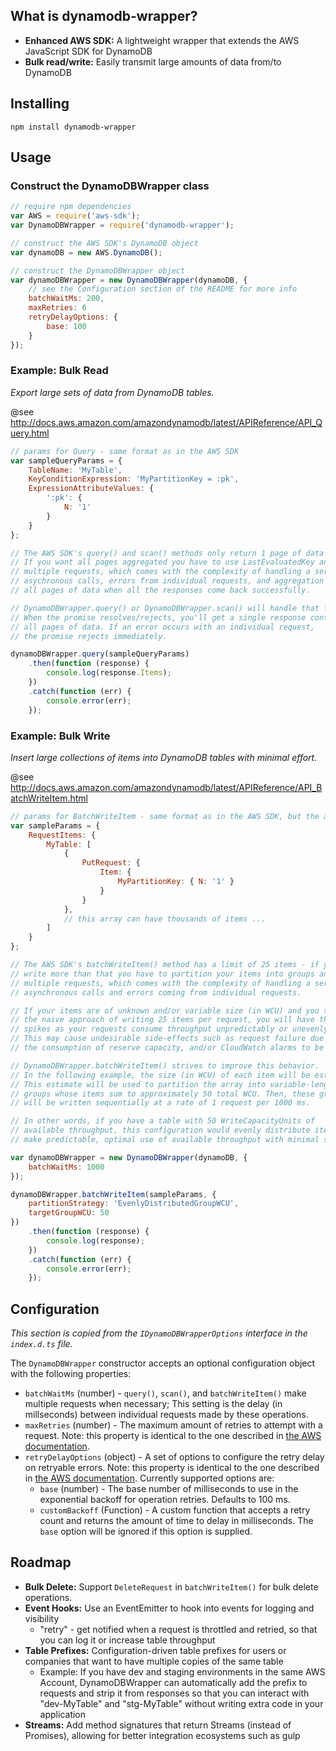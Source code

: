 ## What is dynamodb-wrapper?

- **Enhanced AWS SDK:** A lightweight wrapper that extends the AWS JavaScript SDK for DynamoDB
- **Bulk read/write:** Easily transmit large amounts of data from/to DynamoDB

## Installing

```
npm install dynamodb-wrapper
```

## Usage

### Construct the DynamoDBWrapper class

```js
// require npm dependencies
var AWS = require('aws-sdk');
var DynamoDBWrapper = require('dynamodb-wrapper');

// construct the AWS SDK's DynamoDB object
var dynamoDB = new AWS.DynamoDB();

// construct the DynamoDBWrapper object
var dynamoDBWrapper = new DynamoDBWrapper(dynamoDB, {
    // see the Configuration section of the README for more info
    batchWaitMs: 200,
    maxRetries: 6
    retryDelayOptions: {
        base: 100
    }
});
```

### Example: Bulk Read

*Export large sets of data from DynamoDB tables.*

@see http://docs.aws.amazon.com/amazondynamodb/latest/APIReference/API_Query.html

```js
// params for Query - same format as in the AWS SDK
var sampleQueryParams = {
    TableName: 'MyTable',
    KeyConditionExpression: 'MyPartitionKey = :pk',
    ExpressionAttributeValues: {
        ':pk': {
            N: '1'
        }
    }
};

// The AWS SDK's query() and scan() methods only return 1 page of data at a time.
// If you want all pages aggregated you have to use LastEvaluatedKey and make
// multiple requests, which comes with the complexity of handling a series of
// asychronous calls, errors from individual requests, and aggregation of
// all pages of data when all the responses come back successfully.

// DynamoDBWrapper.query() or DynamoDBWrapper.scan() will handle that for you.
// When the promise resolves/rejects, you'll get a single response containing
// all pages of data. If an error occurs with an individual request,
// the promise rejects immediately.

dynamoDBWrapper.query(sampleQueryParams)
    .then(function (response) {
        console.log(response.Items);
    })
    .catch(function (err) {
        console.error(err);
    });
```

### Example: Bulk Write

*Insert large collections of items into DynamoDB tables with minimal effort.*

@see http://docs.aws.amazon.com/amazondynamodb/latest/APIReference/API_BatchWriteItem.html

```js
// params for BatchWriteItem - same format as in the AWS SDK, but the array can be larger than 25 items
var sampleParams = {
    RequestItems: {
        MyTable: [
            {
                PutRequest: {
                    Item: {
                        MyPartitionKey: { N: '1' }
                    }
                }
            },
            // this array can have thousands of items ...
        ]
    }
};

// The AWS SDK's batchWriteItem() method has a limit of 25 items - if you want to
// write more than that you have to partition your items into groups and make
// multiple requests, which comes with the complexity of handling a series of
// asynchronous calls and errors coming from individual requests.

// If your items are of unknown and/or variable size (in WCU) and you take
// the naive approach of writing 25 items per request, you will have throughput
// spikes as your requests consume throughput unpredictably or unevenly.
// This may cause undesirable side-effects such as request failure due to throttling,
// the consumption of reserve capacity, and/or CloudWatch alarms to be triggered.

// DynamoDBWrapper.batchWriteItem() strives to improve this behavior.
// In the following example, the size (in WCU) of each item will be estimated.
// This estimate will be used to partition the array into variable-length
// groups whose items sum to approximately 50 total WCU. Then, these groups
// will be written sequentially at a rate of 1 request per 1000 ms.

// In other words, if you have a table with 50 WriteCapacityUnits of
// available throughput, this configuration would evenly distribute items to
// make predictable, optimal use of available throughput with minimal spikes.

var dynamoDBWrapper = new DynamoDBWrapper(dynamoDB, {
    batchWaitMs: 1000
});

dynamoDBWrapper.batchWriteItem(sampleParams, {
    partitionStrategy: 'EvenlyDistributedGroupWCU',
    targetGroupWCU: 50
})
    .then(function (response) {
        console.log(response);
    })
    .catch(function (err) {
        console.error(err);
    });
```

## Configuration

*This section is copied from the `IDynamoDBWrapperOptions` interface in the `index.d.ts` file.*

The `DynamoDBWrapper` constructor accepts an optional configuration object with the following properties:
- `batchWaitMs` (number) - `query()`, `scan()`, and `batchWriteItem()` make multiple requests when necessary; This setting is the delay (in millseconds) between individual requests made by these operations.
- `maxRetries` (number) - The maximum amount of retries to attempt with a request. Note: this property is identical to the one described in [the AWS documentation](http://docs.aws.amazon.com/AWSJavaScriptSDK/latest/AWS/DynamoDB.html#constructor-property).
- `retryDelayOptions` (object) - A set of options to configure the retry delay on retryable errors. Note: this property is identical to the one described in [the AWS documentation](http://docs.aws.amazon.com/AWSJavaScriptSDK/latest/AWS/DynamoDB.html#constructor-property). Currently supported options are:
    - `base` (number) - The base number of milliseconds to use in the exponential backoff for operation retries. Defaults to 100 ms.
    - `customBackoff` (Function) - A custom function that accepts a retry count and returns the amount of time to delay in milliseconds. The `base` option will be ignored if this option is supplied.

## Roadmap

- **Bulk Delete:** Support `DeleteRequest` in `batchWriteItem()` for bulk delete operations.
- **Event Hooks:** Use an EventEmitter to hook into events for logging and visibility
    - "retry" - get notified when a request is throttled and retried, so that you can log it or increase table throughput
- **Table Prefixes:** Configuration-driven table prefixes for users or companies that want to have multiple copies of the same table
    - Example: If you have dev and staging environments in the same AWS Account, DynamoDBWrapper can automatically add the prefix to requests and strip it from responses so that you can interact with "dev-MyTable" and "stg-MyTable" without writing extra code in your application
- **Streams:** Add method signatures that return Streams (instead of Promises), allowing for better integration ecosystems such as gulp